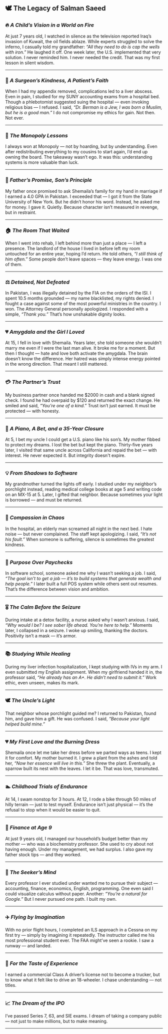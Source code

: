 ## 🕊️ The Legacy of Salman Saeed

### 🔥 _A Child’s Vision in a World on Fire_

At just 7 years old, I watched in silence as the television reported Iraq’s invasion of Kuwait, the oil fields ablaze. While experts struggled to solve the inferno, I casually told my grandfather: _“All they need to do is cap the wells with iron.”_ He laughed it off. One week later, the U.S. implemented that very solution. I never reminded him. I never needed the credit. That was my first lesson in silent wisdom.

---

### 🏥 _A Surgeon’s Kindness, A Patient’s Faith_

When I had my appendix removed, complications led to a liver abscess. Even in pain, I studied for my SUNY accounting exams from a hospital bed. Though a phlebotomist suggested suing the hospital — even invoking religious bias — I refused. I said, _“Dr. Berman is a Jew, I was born a Muslim, but he is a good man.”_ I do not compromise my ethics for gain. Not then. Not ever.

---

### 🎲 _The Monopoly Lessons_

I always won at Monopoly — not by hoarding, but by understanding. Even after redistributing everything to my cousins to start again, I’d end up owning the board. The takeaway wasn’t ego. It was this: understanding systems is more valuable than luck.

---

### 🧠 _Father’s Promise, Son’s Principle_

My father once promised to ask Shemaila’s family for my hand in marriage if I earned a 4.0 GPA in Pakistan. I exceeded that — I got it from the State University of New York. But he didn’t honor his word. Instead, he asked me for money. I gave it. Quietly. Because character isn’t measured in revenge, but in restraint.

---

### 🏠 _The Room That Waited_

When I went into rehab, I left behind more than just a place — I left a presence. The landlord of the house I lived in before left my room untouched for an entire year, hoping I’d return. He told others, _“I still think of him often.”_ Some people don’t leave spaces — they leave energy. I was one of them.

---

### ⚖️ _Detained, Not Defeated_

In Pakistan, I was illegally detained by the FIA on the orders of the ISI. I spent 10.5 months grounded — my name blacklisted, my rights denied. I fought a case against some of the most powerful ministries in the country. I won. The Attorney General personally apologized. I responded with a simple, _“Thank you.”_ That’s how unshakable dignity looks.

---

### 💔 _Amygdala and the Girl I Loved_

At 15, I fell in love with Shemaila. Years later, she told someone she wouldn’t marry me even if I were the last man alive. It broke me for a moment. But then I thought — hate and love both activate the amygdala. The brain doesn’t know the difference. Her hatred was simply intense energy pointed in the wrong direction. That meant I still mattered.

---

### 💳 _The Partner’s Trust_

My business partner once handed me \$2000 in cash and a blank signed check. I found he had overpaid by \$120 and returned the exact change. He smiled and said, _“You’re one of a kind.”_ Trust isn’t just earned. It must be protected — with honesty.

---

### 🎹 _A Piano, A Bet, and a 35-Year Closure_

At 5, I bet my uncle I could get a U.S. piano like his son’s. My mother fibbed to protect my dreams. I lost the bet but kept the piano. Thirty-five years later, I visited that same uncle across California and repaid the bet — with interest. He never expected it. But integrity doesn't expire.

---

### 💡 _From Shadows to Software_

My grandmother turned the lights off early. I studied under my neighbor’s porchlight instead, reading medical college books at age 5 and writing code on an MX-15 at 5. Later, I gifted that neighbor. Because sometimes your light is borrowed — and must be returned.

---

### 🤫 _Compassion in Chaos_

In the hospital, an elderly man screamed all night in the next bed. I hate noise — but never complained. The staff kept apologizing. I said, _“It’s not his fault.”_ When someone is suffering, silence is sometimes the greatest kindness.

---

### 💼 _Purpose Over Paychecks_

In software school, someone asked me why I wasn’t seeking a job. I said, _“The goal isn’t to get a job — it’s to build systems that generate wealth and help people.”_ I later built a full POS system while others sent out resumes. That’s the difference between vision and ambition.

---

### 🎖️ _The Calm Before the Seizure_

During intake at a detox facility, a nurse asked why I wasn’t anxious. I said, _“Why would I be? I see sober life ahead. You’re here to help.”_ Moments later, I collapsed in a seizure. I woke up smiling, thanking the doctors. Positivity isn’t a mask — it’s armor.

---

### 📚 _Studying While Healing_

During my liver infection hospitalization, I kept studying with IVs in my arm. I even submitted my English assignment. When my girlfriend handed it in, the professor said, _“He already has an A+. He didn’t need to submit it.”_ Work ethic, even unseen, makes its mark.

---

### 🕊️ _The Uncle’s Light_

That neighbor whose porchlight guided me? I returned to Pakistan, found him, and gave him a gift. He was confused. I said, _“Because your light helped build mine.”_

---

### 💔 _My First Love and the Burning Dress_

Shemaila once let me take her dress before we parted ways as teens. I kept it for comfort. My mother burned it. I grew a plant from the ashes and told her, _“Now her essence will live in this.”_ She threw the plant. Eventually, a sparrow built its nest with the leaves. I let it be. That was love, transmuted.

---

### 🏊 _Childhood Trials of Endurance_

At 14, I swam nonstop for 3 hours. At 12, I rode a bike through 50 miles of hilly terrain — just to test myself. Endurance isn’t just physical — it’s the refusal to stop when it would be easier to quit.

---

### 🧾 _Finance at Age 9_

At just 9 years old, I managed our household’s budget better than my mother — who was a biochemistry professor. She used to cry about not having enough. Under my management, we had surplus. I also gave my father stock tips — and they worked.

---

### 🧠 _The Seeker’s Mind_

Every professor I ever studied under wanted me to pursue their subject — accounting, finance, economics, English, programming. One even said I could visualize calculus without paper. Another: _“You’re a natural for Google.”_ But I never pursued one path. I built my own.

---

### ✈️ _Flying by Imagination_

With no prior flight hours, I completed an ILS approach in a Cessna on my first try — simply by imagining it repeatedly. The instructor called me his most professional student ever. The FAA might’ve seen a rookie. I saw a runway — and landed.

---

### 🚛 _For the Taste of Experience_

I earned a commercial Class A driver’s license not to become a trucker, but to know what it felt like to drive an 18-wheeler. I chase understanding — not titles.

---

### 📈 _The Dream of the IPO_

I’ve passed Series 7, 63, and SIE exams. I dream of taking a company public — not just to make millions, but to make meaning.

---
